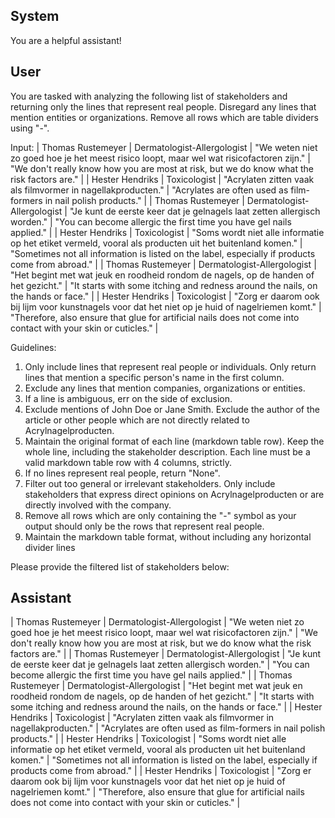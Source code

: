 ## System

You are a helpful assistant!

## User


You are tasked with analyzing the following list of stakeholders and returning only the lines that represent real people. Disregard any lines that mention entities or organizations. Remove all rows which are table dividers using "-".

Input:
| Thomas Rustemeyer | Dermatologist-Allergologist | "We weten niet zo goed hoe je het meest risico loopt, maar wel wat risicofactoren zijn." | "We don't really know how you are most at risk, but we do know what the risk factors are." |
| Hester Hendriks | Toxicologist | "Acrylaten zitten vaak als filmvormer in nagellakproducten." | "Acrylates are often used as film-formers in nail polish products." |
| Thomas Rustemeyer | Dermatologist-Allergologist | "Je kunt de eerste keer dat je gelnagels laat zetten allergisch worden." | "You can become allergic the first time you have gel nails applied." |
| Hester Hendriks | Toxicologist | "Soms wordt niet alle informatie op het etiket vermeld, vooral als producten uit het buitenland komen." | "Sometimes not all information is listed on the label, especially if products come from abroad." |
| Thomas Rustemeyer | Dermatologist-Allergologist | "Het begint met wat jeuk en roodheid rondom de nagels, op de handen of het gezicht." | "It starts with some itching and redness around the nails, on the hands or face." |
| Hester Hendriks | Toxicologist | "Zorg er daarom ook bij lijm voor kunstnagels voor dat het niet op je huid of nagelriemen komt." | "Therefore, also ensure that glue for artificial nails does not come into contact with your skin or cuticles." |

Guidelines:
1. Only include lines that represent real people or individuals. Only return lines that mention a specific person's name in the first column.
2. Exclude any lines that mention companies, organizations or entities.
3. If a line is ambiguous, err on the side of exclusion.
4. Exclude mentions of John Doe or Jane Smith. Exclude the author of the article or other people which are not directly related to Acrylnagelproducten.
5. Maintain the original format of each line (markdown table row). Keep the whole line, including the stakeholder description. Each line must be a valid markdown table row with 4 columns, strictly.
6. If no lines represent real people, return "None".
7. Filter out too general or irrelevant stakeholders. Only include stakeholders that express direct opinions on Acrylnagelproducten or are directly involved with the company.
8. Remove all rows which are only containing the "-" symbol as your output should only be the rows that represent real people.
9. Maintain the markdown table format, without including any horizontal divider lines

Please provide the filtered list of stakeholders below:
        

## Assistant

| Thomas Rustemeyer | Dermatologist-Allergologist | "We weten niet zo goed hoe je het meest risico loopt, maar wel wat risicofactoren zijn." | "We don't really know how you are most at risk, but we do know what the risk factors are." |
| Thomas Rustemeyer | Dermatologist-Allergologist | "Je kunt de eerste keer dat je gelnagels laat zetten allergisch worden." | "You can become allergic the first time you have gel nails applied." |
| Thomas Rustemeyer | Dermatologist-Allergologist | "Het begint met wat jeuk en roodheid rondom de nagels, op de handen of het gezicht." | "It starts with some itching and redness around the nails, on the hands or face." |
| Hester Hendriks | Toxicologist | "Acrylaten zitten vaak als filmvormer in nagellakproducten." | "Acrylates are often used as film-formers in nail polish products." |
| Hester Hendriks | Toxicologist | "Soms wordt niet alle informatie op het etiket vermeld, vooral als producten uit het buitenland komen." | "Sometimes not all information is listed on the label, especially if products come from abroad." |
| Hester Hendriks | Toxicologist | "Zorg er daarom ook bij lijm voor kunstnagels voor dat het niet op je huid of nagelriemen komt." | "Therefore, also ensure that glue for artificial nails does not come into contact with your skin or cuticles." |

